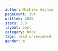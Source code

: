 ```yaml
---
author: Michiko Aoyama
pageCount: 304
written: 2020
stars: 3.5
layout: post
category: book
tags: read unreviewed
gender: m
---
```

